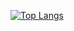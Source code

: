 [![Top Langs](https://github-readme-stats.vercel.app/api/top-langs/?username=mfatihp&layout=pie&hide=jupyter%20notebook)](https://github.com/anuraghazra/github-readme-stats)
